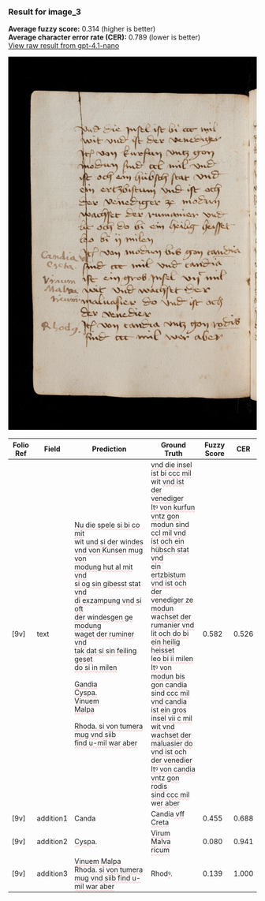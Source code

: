 ### Result for image_3
**Average fuzzy score:** 0.314 (higher is better)<br>**Average character error rate (CER):** 0.789 (lower is better)<br>[View raw result from gpt-4.1-nano](https://github.com/RISE-UNIBAS/humanities_data_benchmark/blob/main/results/2025-10-24/T0278/request_T0278_image_3.json)

<img src="https://github.com/RISE-UNIBAS/humanities_data_benchmark/blob/main/benchmarks/medieval_manuscripts/images/image_3.jpg?raw=true" alt="image_3" width="800px">

<style>
.diff { text-decoration: underline; text-decoration-color: #ffcccc; text-decoration-style: wavy; }
</style>

| Folio Ref | Field | Prediction | Ground Truth | Fuzzy Score | CER |
|-----------|-------|------------|--------------|-------------|-----|
| [9v] | text | <span class="diff">Nu die spele si bi co mit</span><br> wit <span class="diff">und si der</span> w<span class="diff">indes<br> vnd von Kunsen mug von<br> modung hut al mit vnd<br> si og sin gibesst stat vnd<br> di ex</span>z<span class="diff">ampung vnd si oft<br> der</span> w<span class="diff">indesgen ge modung<br> waget der ruminer vnd<br> tak dat si sin feiling geset<br> do si in milen<br><br>Gandia<br> Cyspa.<br> Vinuem<br> Malpa<br><br>Rhoda. si von tumera mug vnd siib<br> find u-mil war aber</span> | <span class="diff">vnd die insel ist bi ccc mil</span><br> wit <span class="diff">vnd ist der venediger<br> Itꝰ von kurfun vntz gon<br> modun sind ccl mil vnd<br> ist och ein hübsch stat vnd<br> ein ertzbistum vnd ist och<br> der venediger ze modun<br></span> w<span class="diff">achset der rumanier vnd<br> lit och do bi ein heilig heisset<br> leo bi ii milen<br> Itꝰ von modun bis gon candia<br> sind ccc mil vnd candia<br> ist ein gros insel vii c mil<br> wit vnd wachset der<br> maluasier do vnd ist och<br> der venedier<br> Itꝰ von candia vnt</span>z<span class="diff"> gon rodis<br> sind ccc mil</span> w<span class="diff">er aber</span> | 0.582 | 0.526 |
| [9v] | addition1 | Canda | Cand<span class="diff">i</span>a<span class="diff"> vff<br> Creta</span> | 0.455 | 0.688 |
| [9v] | addition2 | <span class="diff">Cysp</span>a<span class="diff">.</span> | <span class="diff">Virum<br> M</span>a<span class="diff">lva<br> ricum</span> | 0.080 | 0.941 |
| [9v] | addition3 | <span class="diff">Vinuem Malpa </span>Rhod<span class="diff">a</span>.<span class="diff"> si von tumera mug vnd siib find u-mil war aber</span> | Rhod<span class="diff">ꝰ</span>. | 0.139 | 1.000 |
